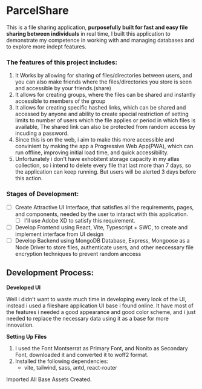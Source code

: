 # ParcelShare

This is a file sharing application, **purposefully built for fast and easy file sharing between individuals** in real time, I built this application to demonstrate my competence in working with and managing databases and to explore more indept features.

### The features of this project includes:

1. It Works by allowing for sharing of files/directories between users, and you can also make friends where the files/directories you store is seen and accessible by your friends.(share)
2. It allows for creating groups, where the files can be shared and instantly accessible to members of the group
3. It allows for creating specific hashed links, which can be shared and accessed by anyone and ability to create special restriction of setting limits to number of users which the file applies or period in which files is available, The shared link can also be protected from random access by incuding a password.
4. Since this is on the web, i aim to make this more accessible and convinient by making the app a Progressive Web App(PWA), which can run offline, improving initial load time, and quick accessibility.
5. Unfortunately i don't have exhobitent storage capacity in my atlas collection, so i intend to delete every file that last more than 7 days, so the application can keep running. But users will be alerted 3 days before this action.

### Stages of Development:

- [ ] Create Attractive UI Interface, that satisfies all the requirements, pages, and components, needed by the user to intaract with this application.
  - [ ] I'll use Adobe XD to satisfy this requirement.
- [ ] Develop Frontend using React, Vite, Typescript + SWC, to create and implement interface from UI design
- [ ] Develop Backend using MongoDB Database, Express, Mongoose as a Node Driver to store files, authenticate users, and other neccessary file encryption techniques to prevent random anccess

## Development Process:

**Developed UI**

Well i didn't want to waste much time in developing every look of the UI, instead i used a fileshare application UI base i found online. It have most of the features i needed a good appearance and good color scheme, and i just needed to replace the necessary data using it as a base for more innovation.

**Setting Up Files**

1. I used the Font Montserrat as Primary Font, and Nonito as Secondary Font, downloaded it and converted it to woff2 format.
2. Installed the following dependencies:
   - vite, tailwind, sass, antd, react-router

Imported All Base Assets Created.
